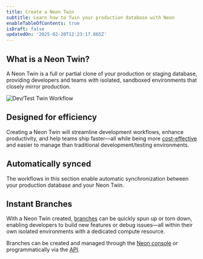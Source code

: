 ```yaml
---
title: Create a Neon Twin
subtitle: Learn how to Twin your production database with Neon
enableTableOfContents: true
isDraft: false
updatedOn: '2025-02-20T12:23:17.865Z'
---
```


<CTA title="Explore our dev/test use case" description="Move development and testing to Neon—keep production right where it is.<br/><br/>Read more about our dev/test use case <a href='/use-cases/dev-test'>here</a>." isIntro></CTA>

## What is a Neon Twin?

A Neon Twin is a full or partial clone of your production or staging database, providing developers and teams with isolated, sandboxed environments that closely mirror production.

![Dev/Test Twin Workflow](/use-cases/dev-test-twin-workflow.png)

## Designed for efficiency

Creating a Neon Twin will streamline development workflows, enhance productivity, and help teams ship faster—all while being more [cost-effective](/docs/introduction/pricing-estimation-guide) and easier to manage than traditional development/testing environments.

## Automatically synced

The workflows in this section enable automatic synchronization between your production database and your Neon Twin.

## Instant Branches

With a Neon Twin created, [branches](/docs/introduction/branching) can be quickly spun up or torn down, enabling developers to build new features or debug issues—all within their own isolated environments with a dedicated compute resource.

Branches can be created and managed through the [Neon console](https://console.neon.tech/) or programmatically via the [API](/docs/reference/api-reference).
